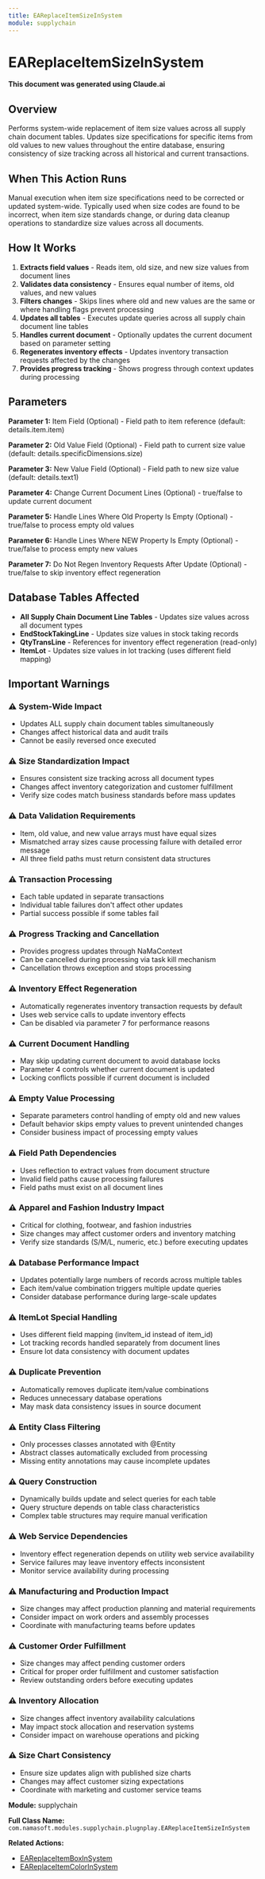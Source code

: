 ```yaml
---
title: EAReplaceItemSizeInSystem
module: supplychain
---
```



<div class='entity-flows'>

# EAReplaceItemSizeInSystem

**This document was generated using Claude.ai**

## Overview

Performs system-wide replacement of item size values across all supply chain document tables. Updates size specifications for specific items from old values to new values throughout the entire database, ensuring consistency of size tracking across all historical and current transactions.

## When This Action Runs

Manual execution when item size specifications need to be corrected or updated system-wide. Typically used when size codes are found to be incorrect, when item size standards change, or during data cleanup operations to standardize size values across all documents.

## How It Works

1. **Extracts field values** - Reads item, old size, and new size values from document lines
2. **Validates data consistency** - Ensures equal number of items, old values, and new values
3. **Filters changes** - Skips lines where old and new values are the same or where handling flags prevent processing
4. **Updates all tables** - Executes update queries across all supply chain document line tables
5. **Handles current document** - Optionally updates the current document based on parameter setting
6. **Regenerates inventory effects** - Updates inventory transaction requests affected by the changes
7. **Provides progress tracking** - Shows progress through context updates during processing

## Parameters

**Parameter 1:** Item Field (Optional) - Field path to item reference (default: details.item.item)

**Parameter 2:** Old Value Field (Optional) - Field path to current size value (default: details.specificDimensions.size)

**Parameter 3:** New Value Field (Optional) - Field path to new size value (default: details.text1)

**Parameter 4:** Change Current Document Lines (Optional) - true/false to update current document

**Parameter 5:** Handle Lines Where Old Property Is Empty (Optional) - true/false to process empty old values

**Parameter 6:** Handle Lines Where NEW Property Is Empty (Optional) - true/false to process empty new values

**Parameter 7:** Do Not Regen Inventory Requests After Update (Optional) - true/false to skip inventory effect regeneration

## Database Tables Affected

- **All Supply Chain Document Line Tables** - Updates size values across all document types
- **EndStockTakingLine** - Updates size values in stock taking records
- **QtyTransLine** - References for inventory effect regeneration (read-only)
- **ItemLot** - Updates size values in lot tracking (uses different field mapping)

## Important Warnings

### ⚠️ System-Wide Impact
- Updates ALL supply chain document tables simultaneously
- Changes affect historical data and audit trails
- Cannot be easily reversed once executed

### ⚠️ Size Standardization Impact
- Ensures consistent size tracking across all document types
- Changes affect inventory categorization and customer fulfillment
- Verify size codes match business standards before mass updates

### ⚠️ Data Validation Requirements
- Item, old value, and new value arrays must have equal sizes
- Mismatched array sizes cause processing failure with detailed error message
- All three field paths must return consistent data structures

### ⚠️ Transaction Processing
- Each table updated in separate transactions
- Individual table failures don't affect other updates
- Partial success possible if some tables fail

### ⚠️ Progress Tracking and Cancellation
- Provides progress updates through NaMaContext
- Can be cancelled during processing via task kill mechanism
- Cancellation throws exception and stops processing

### ⚠️ Inventory Effect Regeneration
- Automatically regenerates inventory transaction requests by default
- Uses web service calls to update inventory effects
- Can be disabled via parameter 7 for performance reasons

### ⚠️ Current Document Handling
- May skip updating current document to avoid database locks
- Parameter 4 controls whether current document is updated
- Locking conflicts possible if current document is included

### ⚠️ Empty Value Processing
- Separate parameters control handling of empty old and new values
- Default behavior skips empty values to prevent unintended changes
- Consider business impact of processing empty values

### ⚠️ Field Path Dependencies
- Uses reflection to extract values from document structure
- Invalid field paths cause processing failures
- Field paths must exist on all document lines

### ⚠️ Apparel and Fashion Industry Impact
- Critical for clothing, footwear, and fashion industries
- Size changes may affect customer orders and inventory matching
- Verify size standards (S/M/L, numeric, etc.) before executing updates

### ⚠️ Database Performance Impact
- Updates potentially large numbers of records across multiple tables
- Each item/value combination triggers multiple update queries
- Consider database performance during large-scale updates

### ⚠️ ItemLot Special Handling
- Uses different field mapping (invItem_id instead of item_id)
- Lot tracking records handled separately from document lines
- Ensure lot data consistency with document updates

### ⚠️ Duplicate Prevention
- Automatically removes duplicate item/value combinations
- Reduces unnecessary database operations
- May mask data consistency issues in source document

### ⚠️ Entity Class Filtering
- Only processes classes annotated with @Entity
- Abstract classes automatically excluded from processing
- Missing entity annotations may cause incomplete updates

### ⚠️ Query Construction
- Dynamically builds update and select queries for each table
- Query structure depends on table class characteristics
- Complex table structures may require manual verification

### ⚠️ Web Service Dependencies
- Inventory effect regeneration depends on utility web service availability
- Service failures may leave inventory effects inconsistent
- Monitor service availability during processing

### ⚠️ Manufacturing and Production Impact
- Size changes may affect production planning and material requirements
- Consider impact on work orders and assembly processes
- Coordinate with manufacturing teams before updates

### ⚠️ Customer Order Fulfillment
- Size changes may affect pending customer orders
- Critical for proper order fulfillment and customer satisfaction
- Review outstanding orders before executing updates

### ⚠️ Inventory Allocation
- Size changes affect inventory availability calculations
- May impact stock allocation and reservation systems
- Consider impact on warehouse operations and picking

### ⚠️ Size Chart Consistency
- Ensure size updates align with published size charts
- Changes may affect customer sizing expectations
- Coordinate with marketing and customer service teams

**Module:** supplychain

**Full Class Name:** `com.namasoft.modules.supplychain.plugnplay.EAReplaceItemSizeInSystem`

**Related Actions:**
- [EAReplaceItemBoxInSystem](EAReplaceItemBoxInSystem.md)
- [EAReplaceItemColorInSystem](EAReplaceItemColorInSystem.md)


</div>